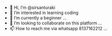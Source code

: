 - 👋 Hi, I’m @sirsanturaki
- 👀 I’m interested in learning coding
- 🌱 I’m currently a beginner ...
- 💞️ I’m looking to collaborate on this platform ...
- 📫 How to reach me via whatsapp 8137162212 ...

<!---
sirsanturaki/sirsanturaki is a ✨ special ✨ repository because its `README.md` (this file) appears on your GitHub profile.
You can click the Preview link to take a look at your changes.
--->
